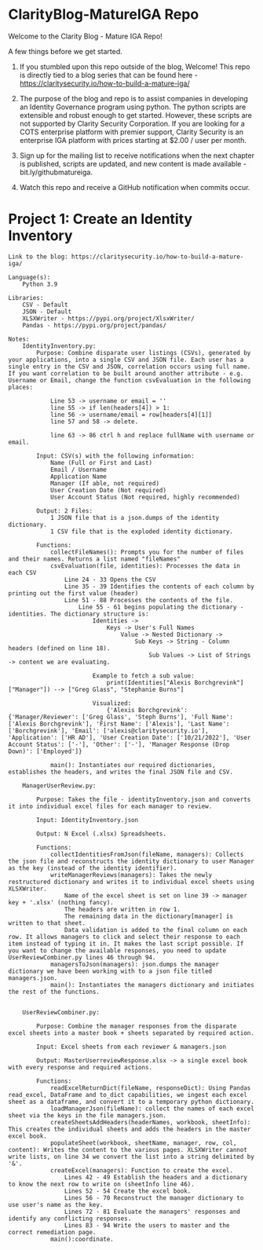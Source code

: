 # ClarityBlog-MatureIGA Repo

Welcome to the Clarity Blog - Mature IGA Repo! 

A few things before we get started. 

1. If you stumbled upon this repo outside of the blog, Welcome! This repo is directly tied to a 
blog series that can be found here - https://claritysecurity.io/how-to-build-a-mature-iga/ 

2. The purpose of the blog and repo is to assist companies in developing an Identity Governance
program using python. The python scripts are extensible and robust enough to get started. However, 
these scripts are not supported by Clarity Security Corporation. If you are looking for a COTS
enterprise platform with premier support, Clarity Security is an enterprise IGA platform with prices 
starting at $2.00 / user per month. 

3. Sign up for the mailing list to receive notifications when the next chapter is published, scripts are updated, and new content
is made available - bit.ly/githubmatureiga.  

4. Watch this repo and receive a GitHub notification when commits occur.


# Project 1: Create an Identity Inventory

    Link to the blog: https://claritysecurity.io/how-to-build-a-mature-iga/

    Language(s): 
        Python 3.9 
    
    Libraries:  
        CSV - Default 
        JSON - Default
        XLSXWriter - https://pypi.org/project/XlsxWriter/
        Pandas - https://pypi.org/project/pandas/
    
    Notes: 
        IdentityInventory.py:
            Purpose: Combine disparate user listings (CSVs), generated by your applications, into a single CSV and JSON file. Each user has a single entry in the CSV and JSON, correlation occurs using full name. If you want correlation to be built around another attribute - e.g. Username or Email, change the function csvEvaluation in the following places: 
                
                Line 53 -> username or email = ''
                line 55 -> if len(headers[4]) > 1:
                line 56 -> username/email = row[headers[4][1]]
                line 57 and 58 -> delete.
                
                line 63 -> 86 ctrl h and replace fullName with username or email. 
            
            Input: CSV(s) with the following information:
                Name (Full or First and Last)
                Email / Username
                Application Name
                Manager (If able, not required)
                User Creation Date (Not required)
                User Account Status (Not required, highly recommended)
            
            Output: 2 Files:
                1 JSON file that is a json.dumps of the identity dictionary.
                1 CSV file that is the exploded identity dictionary. 
        
            Functions:
                collectFileNames(): Prompts you for the number of files and their names. Returns a list named "fileNames"
                csvEvaluation(file, identities): Processes the data in each CSV
                    Line 24 - 33 Opens the CSV
                    Line 35 - 39 Identifies the contents of each column by printing out the first value (header)
                    Line 51 - 88 Processes the contents of the file.
                        Line 55 - 61 begins populating the dictionary - identities. The dictionary structure is: 
                            Identities -> 
                                Keys -> User's Full Names
                                    Value -> Nested Dictionary ->
                                        Sub Keys -> String - Column headers (defined on line 18).
                                            Sub Values -> List of Strings -> content we are evaluating. 
                            
                            Example to fetch a sub value: 
                                print(Identities["Alexis Borchgrevink"]["Manager"]) --> ["Greg Glass", "Stephanie Burns"]
                            
                            Visualized: 
                                {'Alexis Borchgrevink': {'Manager/Reviewer': ['Greg Glass', 'Steph Burns'], 'Full Name': ['Alexis Borchgrevink'], 'First Name': ['Alexis'], 'Last Name': ['Borchgrevink'], 'Email': ['alexis@claritysecurity.io'], 'Application': ['HR AD'], 'User Creation Date': ['10/21/2022'], 'User Account Status': ['-'], 'Other': ['-'], 'Manager Response (Drop Down)': ['Employed']}
                            
                main(): Instantiates our required dictionaries, establishes the headers, and writes the final JSON file and CSV. 
    
        ManagerUserReview.py:
        
            Purpose: Takes the file - identityInventory.json and converts it into individual excel files for each manager to review.
            
            Input: IdentityInventory.json
            
            Output: N Excel (.xlsx) Spreadsheets.  
           
            Functions:
                collectIdentitiesFromJson(fileName, managers): Collects the json file and reconstructs the identity dictionary to user Manager as the key (instead of the identity identifier). 
                writeManagerReviews(managers): Takes the newly restructured dictionary and writes it to individual excel sheets using XLSXWriter. 
                    Name of the excel sheet is set on line 39 -> manager key + '.xlsx' (nothing fancy). 
                    The headers are written in row 1. 
                    The remaining data in the dictionary[manager] is written to that sheet. 
                    Data validation is added to the final column on each row. It allows managers to click and select their response to each item instead of typing it in. It makes the last script possible. If you want to change the available responses, you need to update UserReviewCombiner.py lines 46 through 94. 
                managersToJson(managers): json.dumps the manager dictionary we have been working with to a json file titled managers.json. 
                main(): Instantiates the managers dictionary and initiates the rest of the functions. 
        
    
        UserReviewCombiner.py:
        
            Purpose: Combine the manager responses from the disparate excel sheets into a master book + sheets separated by required action.  
                        
            Input: Excel sheets from each reviewer & managers.json
            
            Output: MasterUserreviewResponse.xlsx -> a single excel book with every response and required actions. 
           
            Functions:
                readExcelReturnDict(fileName, responseDict): Using Pandas read_excel, DataFrame and to_dict capabilities, we ingest each excel sheet as a dataframe, and convert it to a temporary python dictionary. 
                loadManagerJson(fileName): collect the names of each excel sheet via the keys in the file managers.json.
                createSheetsAddHeaders(headerNames, workbook, sheetInfo): This creates the individual sheets and adds the headers in the master excel book.
                populateSheet(workbook, sheetName, manager, row, col, content): Writes the content to the various pages. XLSXWriter cannot write lists, on line 34 we convert the list into a string delimited by '&'.
                createExcel(managers): Function to create the excel.
                    Lines 42 - 49 Establish the headers and a dictionary to know the next row to write on (sheetInfo line 46).
                    Lines 52 - 54 Create the excel book. 
                    Lines 56 - 70 Reconstruct the manager dictionary to use user's name as the key. 
                    Lines 72 - 81 Evaluate the managers' responses and identify any conflicting responses. 
                    Lines 83 - 94 Write the users to master and the correct remediation page. 
                main():coordinate. 
